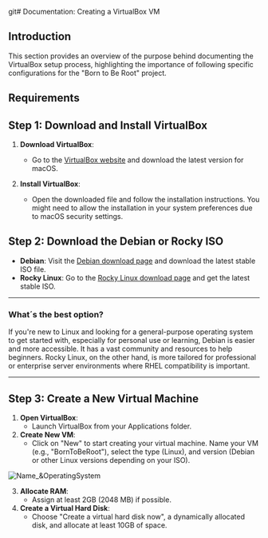 git# Documentation: Creating a VirtualBox VM


## Introduction

This section provides an overview of the purpose behind documenting the VirtualBox setup process, highlighting the importance of following specific configurations for the "Born to Be Root" project.


## Requirements

## Step 1: Download and Install VirtualBox

1. **Download VirtualBox**:
   
   - Go to the [VirtualBox website](https://www.virtualbox.org/wiki/Downloads) and download the latest version for macOS.
     
2. **Install VirtualBox**:
   - Open the downloaded file and follow the installation instructions. You might need to allow the installation in your system preferences due to macOS security settings.


## Step 2: Download the Debian or Rocky ISO

- **Debian**: Visit the [Debian download page](https://www.debian.org/download) and download the latest stable ISO file. 
- **Rocky Linux**: Go to the [Rocky Linux download page](https://rockylinux.org/download) and get the latest stable ISO.

--- 
### What´s the best option?

If you're new to Linux and looking for a general-purpose operating system to get started with, especially for personal use or learning, Debian is easier and more accessible. It has a vast community and resources to help beginners. Rocky Linux, on the other hand, is more tailored for professional or enterprise server environments where RHEL compatibility is important.

---

## Step 3: Create a New Virtual Machine

1. **Open VirtualBox**:
   - Launch VirtualBox from your Applications folder.
2. **Create New VM**:
   - Click on "New" to start creating your virtual machine. Name your VM (e.g., "BornToBeRoot"), select the type (Linux), and version (Debian or other Linux versions depending on your ISO).


![Name_&OperatingSystem](Name_&operatingSystem.png)


3. **Allocate RAM**:
   - Assign at least 2GB (2048 MB) if possible.
4. **Create a Virtual Hard Disk**:
   - Choose "Create a virtual hard disk now", a dynamically allocated disk, and allocate at least 10GB of space.
